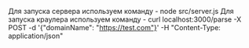 Для запуска сервера используем команду - node src/server.js
Для запуска краулера используем команду - curl localhost:3000/parse -X POST -d '{"domainName": "https://test.com"}' -H "Content-Type: application/json"